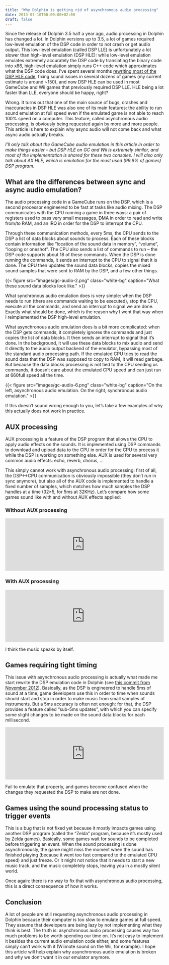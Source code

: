 ```yaml
---
title: "Why Dolphin is getting rid of asynchronous audio processing"
date: 2013-07-10T00:00:00+02:00
draft: false
---
```


Since the release of Dolphin 3.5 half a year ago, audio processing in Dolphin
has changed a lot. In Dolphin versions up to 3.5, a lot of games required
low-level emulation of the DSP code in order to not crash or get audio output.
This low-level emulation (called DSP LLE) is unfortunately a lot slower than
high-level emulation (DSP HLE): while low-level emulation emulates extremely
accurately the DSP code by translating the binary code into x86, high-level
emulation simply runs C++ code which approximates what the DSP code does. I’ve
spent several months [rewriting most of the DSP HLE code](http://blog.lse.epita.fr/articles/38-emulating-the-gamecube-audio-processing-in-dolphin.html),
fixing sound issues in several dozens of games (my current estimate is around
~150), and now DSP HLE can be used in most GameCube and Wii games that
previously required DSP LLE.  HLE being a lot faster than LLE, everyone should
be happy, right?

Wrong. It turns out that one of the main source of bugs, crashes and
inaccuracies in DSP HLE was also one of its main features: the ability to run
sound emulation at full speed even if the emulated game is not able to reach
100% speed on a computer. This feature, called asynchronous audio processing,
is obviously being requested again by more and more people. This article is
here to explain why async audio will not come back and what async audio
actually breaks.

<!--more-->

*I’ll only talk about the GameCube audio emulation in this article in order to
make things easier – but DSP HLE on GC and Wii is extremely similar, and most
of the implementation is shared for these two consoles. I will also only talk
about AX HLE, which is emulation for the most used (99.9% of games) DSP
program.*

## What are the differences between sync and async audio emulation?

The audio processing code in a GameCube runs on the DSP, which is a second
processor engineered to be fast at tasks like audio mixing. The DSP
communicates with the CPU running a game in three ways: a pair of registers
used to pass very small messages, DMA in order to read and write from/to RAM,
and an IRQ in order for the DSP to interrupt the CPU.

Through these communication methods, every 5ms, the CPU sends to the DSP a list
of data blocks about sounds to process. Each of these blocks contain
information like “location of the sound data in memory”, “volume”, “looping or
oneshot”. The CPU also sends a list of commands to run – the DSP code supports
about 18 of these commands. When the DSP is done running the commands, it sends
an interrupt to the CPU to signal that it is done. The CPU then updates the
sound data blocks, copies the mixed sound samples that were sent to RAM by the
DSP, and a few other things.

{{< figure src="images/gc-audio-2.png" class="white-bg" caption="What these sound data blocks look like." >}}

What synchronous audio emulation does is very simple: when the DSP needs to run
(there are commands waiting to be executed), stop the CPU, execute all the
commands, and send an interrupt to signal we are done. Exactly what should be
done, which is the reason why I went that way when I reimplemented the DSP
high-level emulation.

What asynchronous audio emulation does is a bit more complicated: when the DSP
gets commands, it completely ignores the commands and just copies the list of
data blocks. It then sends an interrupt to signal that it’s done. In the
background, it will use these data blocks to mix audio and send it directly to
the audio output backend of the emulator, bypassing most of the standard audio
processing path. If the emulated CPU tries to read the sound data that the DSP
was supposed to copy to RAM, it will read garbage. But because the data blocks
processing is not tied to the CPU sending us commands, it doesn’t care about
the emulated CPU speed and can just run at 660full speed all the time.

{{< figure src="images/gc-audio-6.png" class="white-bg" caption="On the left, asynchronous audio emulation. On the right, synchronous audio emulation." >}}

If this doesn’t sound wrong enough to you, let’s take a few examples of why
this actually does not work in practice.

## AUX processing

AUX processing is a feature of the DSP program that allows the CPU to apply
audio effects on the sounds. It is implemented using DSP commands to download
and upload data to the CPU in order for the CPU to process it while the DSP is
working on something else. AUX is used for several very common audio effects:
echo, reverb, chorus, …

This simply cannot work with asynchronous audio processing: first of all, the
DSP<->CPU communication is obviously impossible (they don’t run in sync
anymore), but also all of the AUX code is implemented to handle a fixed number
of samples, which matches how much samples the DSP handles at a time (32×5, for
5ms at 32KHz). Let’s compare how some games sound like with and without AUX
effects applied:

### Without AUX processing

<iframe width="100%" height="166" scrolling="no" frameborder="no" src="https://w.soundcloud.com/player/?url=http%3A%2F%2Fapi.soundcloud.com%2Ftracks%2F67619519"></iframe>

### With AUX processing

<iframe width="100%" height="166" scrolling="no" frameborder="no" src="https://w.soundcloud.com/player/?url=http%3A%2F%2Fapi.soundcloud.com%2Ftracks%2F67619338"></iframe>

I think the music speaks by itself.

## Games requiring tight timing

This issue with asynchronous audio processing is actually what made me start
rewrite the DSP emulation code in Dolphin (see [this commit from November 2012](https://github.com/dolphin-emu/dolphin/commit/16060290c2dc3cac5c1cb4643d460bb778cc121d)).
Basically, as the DSP is engineered to handle 5ms of sound at a time, game
developers use this in order to time when sounds should start and stop in order
to make music from small samples of instruments. But a 5ms accuracy is often
not enough: for that, the DSP provides a feature called “sub-5ms updates”, with
which you can specify some slight changes to be made on the sound data blocks
for each millisecond.

<iframe width="100%" height="166" scrolling="no" frameborder="no" src="https://w.soundcloud.com/player/?url=http%3A%2F%2Fapi.soundcloud.com%2Ftracks%2F100518911"></iframe>

Fail to emulate that properly, and games become confused when the changes they
requested the DSP to make are not done.

## Games using the sound processing status to trigger events

This is a bug that is not fixed yet because it mostly impacts games using
another DSP program (called the “Zelda” program, because it’s mostly used by
Zelda games). Basically, some games wait for sounds to be completed before
triggering an event. When the sound processing is done asynchronously, the game
might miss the moment when the sound has finished playing (because it went too
fast compared to the emulated CPU speed) and just freeze. Or it might not
notice that it needs to start a new music track, and the music completely
stops, leaving you in a mostly silent world.

Once again: there is no way to fix that with asynchronous audio processing,
this is a direct consequence of how it works.

## Conclusion

A lot of people are still requesting asynchronous audio processing in Dolphin
because their computer is too slow to emulate games at full speed. They assume
that developers are being lazy by not implementing what they think is best. The
truth is: asynchronous audio processing causes way too much problems to be
worth spending our time on. It’s not easy to implement it besides the current
audio emulation code either, and some features simply can’t work with it
(Wiimote sound on the Wii, for example). I hope this article will help explain
why asynchronous audio emulation is broken and why we don’t want it in our
emulator anymore.
